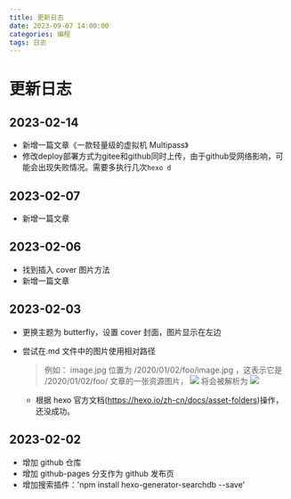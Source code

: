```yaml
---
title: 更新日志
date: 2023-09-07 14:00:00
categories: 编程
tags: 日志
---
```


# 更新日志

## 2023-02-14

- 新增一篇文章《一款轻量级的虚拟机 Multipass》
- 修改deploy部署方式为gitee和github同时上传，由于github受网络影响，可能会出现失败情况。需要多执行几次`hexo d`

## 2023-02-07

- 新增一篇文章

## 2023-02-06

- 找到插入 cover 图片方法
- 新增一篇文章

## 2023-02-03

- 更换主题为 butterfly，设置 cover 封面，图片显示在左边

- 尝试在.md 文件中的图片使用相对路径
  > 例如： image.jpg 位置为 /2020/01/02/foo/image.jpg ，这表示它是 /2020/01/02/foo/ 文章的一张资源图片， ![](image.jpg) 将会被解析为 <img src="/2020/01/02/foo/image.jpg">
  - 根据 hexo 官方文档(https://hexo.io/zh-cn/docs/asset-folders)操作，还没成功。

## 2023-02-02

- 增加 github 仓库
- 增加 github-pages 分支作为 github 发布页
- 增加搜索插件：'npm install hexo-generator-searchdb --save'
